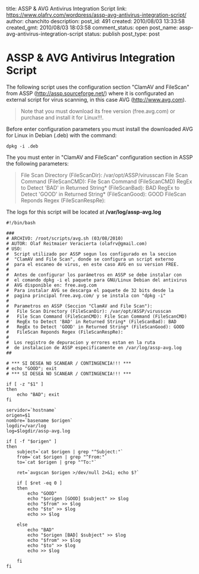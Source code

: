 title: ASSP & AVG Antivirus Integration Script
link: https://www.olafrv.com/wordpress/assp-avg-antivirus-integration-script/
author: chanchito
description: 
post_id: 491
created: 2010/08/03 13:33:58
created_gmt: 2010/08/03 18:03:58
comment_status: open
post_name: assp-avg-antivirus-integration-script
status: publish
post_type: post

# ASSP & AVG Antivirus Integration Script

The following script uses the configuration section "ClamAV and FileScan" from ASSP (<http://assp.sourceforge.net/>) where it is configurated an external script for virus scanning, in this case AVG (<http://www.avg.com>). 

> Note that you must download its free version (free.avg.com) or purchase and install it for Linux!!!.

Before enter configuration parameters you must install the downloaded AVG for Linux in Debian (.deb) with the command: 
    
    
    dpkg -i .deb
    

The you must enter in "ClamAV and FileScan" configuration section in ASSP the following parameters: 

> File Scan Directory (FileScanDir): /var/opt/ASSP/virusscan File Scan Command (FileScanCMD): File Scan Command (FileScanCMD) RegEx to Detect 'BAD' in Returned String* (FileScanBad): BAD RegEx to Detect 'GOOD' in Returned String* (FileScanGood): GOOD FileScan Reponds Regex (FileScanRespRe):

The logs for this script will be located at **/var/log/assp-avg.log**
    
    
    #!/bin/bash
    
    ###
    # ARCHIVO: /root/scripts/avg.sh (03/08/2010)
    # AUTOR: Olaf Reitmaier Veracierta (olafrv@gmail.com)
    # USO:
    #  Script utilizado por ASSP segun los configurado en la seccion
    #  "ClamAV and File Scan", donde se configura un script externo
    #  para el escaneo de virus, en este caso AVG en su version FREE.
    #
    #  Antes de configurar los parámetros en ASSP se debe instalar con
    #  el comando dpkg -i el paquete para GNU/Linux Debian del antivirus
    #  AVG disponible en: free.avg.com
    #  Para instalar AVG se descarga el paquete de 32 bits desde la
    #  pagina principal free.avg.com/ y se instala con "dpkg -i"
    #
    #  Parametros en ASSP (Seccion "ClamAV and File Scan"):
    #   File Scan Directory (FileScanDir): /var/opt/ASSP/virusscan
    #   File Scan Command (FileScanCMD): File Scan Command (FileScanCMD)
    #   RegEx to Detect 'BAD' in Returned String* (FileScanBad): BAD
    #   RegEx to Detect 'GOOD' in Returned String* (FileScanGood): GOOD
    #   FileScan Reponds Regex (FileScanRespRe):
    #
    #  Los registro de depuracion y errores estan en la ruta
    #  de instalacion de ASSP especificamente en /var/log/assp-avg.log
    ##
    
    # *** SI DESEA NO SCANEAR / CONTINGENCIA!!! ***
    # echo "GOOD"; exit
    # *** SI DESEA NO SCANEAR / CONTINGENCIA!!! ***
    
    if [ -z "$1" ]
    then
    	echo "BAD"; exit
    fi
    
    servidor=`hostname`
    origen=$1
    nombre=`basename $origen`
    logdir=/var/log
    log=$logdir/assp-avg.log
    
    if [ -f "$origen" ]
    then
    	subject=`cat $origen | grep "^Subject:"`
    	from=`cat $origen | grep "^From:"`
    	to=`cat $origen | grep "^To:"`
    
    	ret=`avgscan $origen >/dev/null 2>&1; echo $?`
    
    	if [ $ret -eq 0 ]
    	then
    		echo "GOOD"		
    		echo "$origen [GOOD] $subject" >> $log
    		echo "$from" >> $log
    		echo "$to" >> $log
    		echo >> $log
    
    	else
    		echo "BAD"
    		echo "$origen [BAD] $subject" >> $log
    		echo "$from" >> $log
    		echo "$to" >> $log
    		echo >> $log
    
    	fi
    fi